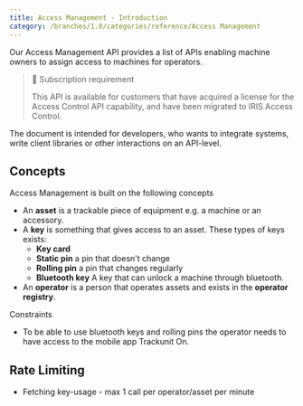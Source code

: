 ```yaml
---
title: Access Management - Introduction
category: /branches/1.0/categories/reference/Access Management
---
```

Our Access Management API provides a list of APIs enabling machine owners to assign access to machines for operators.

> 📘 Subscription requirement
>
> This API is available for customers that have acquired a license for the Access Control API capability, and have been migrated to IRIS Access Control.

The document is intended for developers, who wants to integrate systems, write client libraries or other interactions on an API-level.

## Concepts

Access Management is built on the following concepts

- An **asset** is a trackable piece of equipment e.g. a machine or an accessory.
- A **key** is something that gives access to an asset. These types of keys exists:
  - **Key card**
  - **Static pin** a pin that doesn't change
  - **Rolling pin** a pin that changes regularly
  - **Bluetooth key** A key that can unlock a machine through bluetooth.
- An **operator** is a person that operates assets and exists in the **operator registry**.

Constraints

- To be able to use bluetooth keys and rolling pins the operator needs to have access to the mobile app Trackunit On.

## Rate Limiting

* Fetching key-usage - max 1 call per operator/asset per minute
